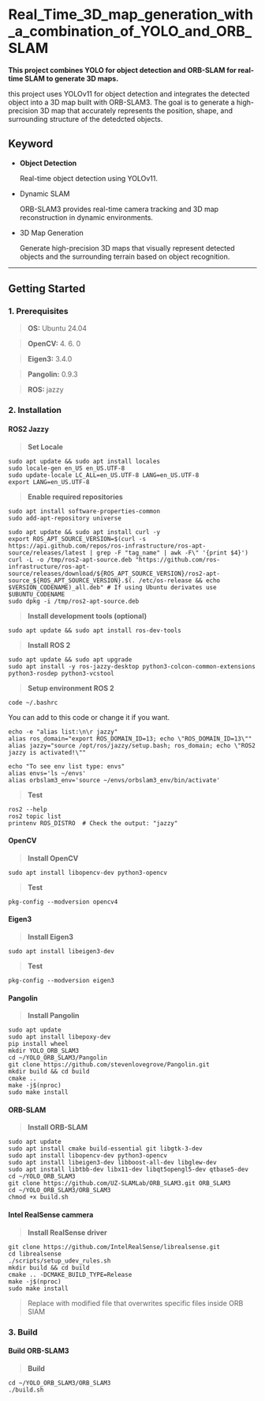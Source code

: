 # Real_Time_3D_map_generation_with_a_combination_of_YOLO_and_ORB_SLAM
**This project combines YOLO for object detection and ORB-SLAM for real-time SLAM to generate 3D maps.**

this project uses YOLOv11 for object detection and integrates the detected object into a 3D map built with ORB-SLAM3. The goal is to generate a high-precision 3D map that accurately represents the position, shape, and surrounding structure of the detedcted objects.

## Keyword
+  **Object Detection**

    Real-time object detection using YOLOv11.
+  Dynamic SLAM
  
    ORB-SLAM3 provides real-time camera tracking and 3D map reconstruction in dynamic environments.
+  3D Map Generation
  
    Generate high-precision 3D maps that visually represent detected objects and the surrounding terrain based on object recognition.
---

## Getting Started

### 1. Prerequisites

> **OS:**  Ubuntu 24.04

> **OpenCV:** 4. 6. 0

> **Eigen3:** 3.4.0

> **Pangolin:** 0.9.3

> **ROS:** jazzy

### 2. Installation

#### ROS2 Jazzy

> **Set Locale**
```
sudo apt update && sudo apt install locales
sudo locale-gen en_US en_US.UTF-8
sudo update-locale LC_ALL=en_US.UTF-8 LANG=en_US.UTF-8
export LANG=en_US.UTF-8
```

> **Enable required repositories**
```
sudo apt install software-properties-common
sudo add-apt-repository universe

sudo apt update && sudo apt install curl -y
export ROS_APT_SOURCE_VERSION=$(curl -s https://api.github.com/repos/ros-infrastructure/ros-apt-source/releases/latest | grep -F "tag_name" | awk -F\" '{print $4}')
curl -L -o /tmp/ros2-apt-source.deb "https://github.com/ros-infrastructure/ros-apt-source/releases/download/${ROS_APT_SOURCE_VERSION}/ros2-apt-source_${ROS_APT_SOURCE_VERSION}.$(. /etc/os-release && echo $VERSION_CODENAME)_all.deb" # If using Ubuntu derivates use $UBUNTU_CODENAME
sudo dpkg -i /tmp/ros2-apt-source.deb
```

> **Install development tools (optional)**
```
sudo apt update && sudo apt install ros-dev-tools
```

> **Install ROS 2**
```
sudo apt update && sudo apt upgrade
sudo apt install -y ros-jazzy-desktop python3-colcon-common-extensions python3-rosdep python3-vcstool
```

> **Setup environment ROS 2**
```
code ~/.bashrc
```
You can add to this code or change it if you want.
```
echo -e "alias list:\n\r jazzy"
alias ros_domain="export ROS_DOMAIN_ID=13; echo \"ROS_DOMAIN_ID=13\""
alias jazzy="source /opt/ros/jazzy/setup.bash; ros_domain; echo \"ROS2 jazzy is activated!\""

echo "To see env list type: envs"
alias envs='ls ~/envs'
alias orbslam3_env='source ~/envs/orbslam3_env/bin/activate'

```

> **Test**
```
ros2 --help
ros2 topic list
printenv ROS_DISTRO  # Check the output: "jazzy" 
```

#### OpenCV

> **Install OpenCV**
```
sudo apt install libopencv-dev python3-opencv
```

> **Test**
```
pkg-config --modversion opencv4
```

#### Eigen3

> **Install Eigen3**
```
sudo apt install libeigen3-dev
```

> **Test**
```
pkg-config --modversion eigen3
```

#### Pangolin 

> **Install Pangolin**
```
sudo apt update
sudo apt install libepoxy-dev
pip install wheel
mkdir YOLO_ORB_SLAM3
cd ~/YOLO_ORB_SLAM3/Pangolin
git clone https://github.com/stevenlovegrove/Pangolin.git
mkdir build && cd build
cmake ..
make -j$(nproc)
sudo make install
```

#### ORB-SLAM

> **Install ORB-SLAM**
```
sudo apt update
sudo apt install cmake build-essential git libgtk-3-dev
sudo apt install libopencv-dev python3-opencv
sudo apt install libeigen3-dev libboost-all-dev libglew-dev
sudo apt install libtbb-dev libx11-dev libqt5opengl5-dev qtbase5-dev
cd ~/YOLO_ORB_SLAM3
git clone https://github.com/UZ-SLAMLab/ORB_SLAM3.git ORB_SLAM3
cd ~/YOLO_ORB_SLAM3/ORB_SLAM3
chmod +x build.sh
```

#### Intel RealSense cammera

> **Install RealSense driver**
```
git clone https://github.com/IntelRealSense/librealsense.git
cd librealsense
./scripts/setup_udev_rules.sh
mkdir build && cd build
cmake .. -DCMAKE_BUILD_TYPE=Release
make -j$(nproc)
sudo make install
```

> Replace with modified file that overwrites specific files inside ORB SlAM

### 3. Build

#### Build ORB-SLAM3

> **Build**
```
cd ~/YOLO_ORB_SLAM3/ORB_SLAM3
./build.sh
```

